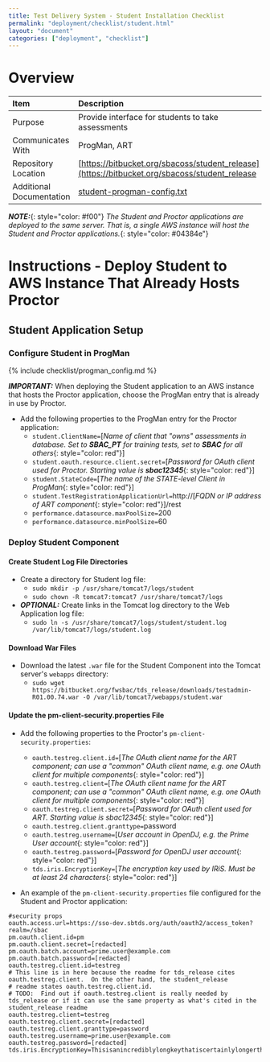 ```yaml
---
title: Test Delivery System - Student Installation Checklist
permalink: "deployment/checklist/student.html"
layout: "document"
categories: ["deployment", "checklist"]
---
```


# Overview

| Item | Description |
|:-----|:------------|
| Purpose | Provide interface for students to take assessments |
| Communicates With | ProgMan, ART |
| Repository Location | [https://bitbucket.org/sbacoss/student_release](https://bitbucket.org/sbacoss/student_release |
| Additional Documentation | [student-progman-config.txt](https://bitbucket.org/sbacoss/student_release/src/a5de012d932d58a2cf1e29c06fd8047fcbce1a00/Documents/Installation/student-progman-config.txt?at=default) |

***NOTE:***{: style="color: #f00"} *The Student and Proctor applications are deployed to the same server.  That is, a single AWS instance will host the Student and Proctor applications.*{: style="color: #04384e"}

# Instructions - Deploy Student to AWS Instance That Already Hosts Proctor

## Student Application Setup

### Configure Student in ProgMan
{% include checklist/progman_config.md %}

***IMPORTANT:***  When deploying the Student application to an AWS instance that hosts the Proctor application, choose the ProgMan entry that is already in use by Proctor.

* Add the following properties to the ProgMan entry for the Proctor application:
  * `student.ClientName=`[*Name of client that "owns" assessments in database.  Set to **SBAC_PT** for training tests, set to **SBAC** for all others*{: style="color: red"}]
  * `student.oauth.resource.client.secret=`[*Password for OAuth client used for Proctor.  Starting value is **sbac12345***{: style="color: red"}]
  * `student.StateCode=`[*The name of the STATE-level Client in ProgMan*{: style="color: red"}]
  * `student.TestRegistrationApplicationUrl=`http://[*FQDN or IP address of ART component*{: style="color: red"}]/rest
  * `performance.datasource.maxPoolSize=`200
  * `performance.datasource.minPoolSize=`60

### Deploy Student Component

#### Create Student Log File Directories
* Create a directory for Student log file:
  * `sudo mkdir -p /usr/share/tomcat7/logs/student`
  * `sudo chown -R tomcat7:tomcat7 /usr/share/tomcat7/logs`
* ***OPTIONAL:***  Create links in the Tomcat log directory to the Web Application log file:
  * `sudo ln -s /usr/share/tomcat7/logs/student/student.log /var/lib/tomcat7/logs/student.log`

#### Download War Files
* Download the latest `.war` file for the Student Component into the Tomcat server's `webapps` directory:
  * `sudo wget https://bitbucket.org/fwsbac/tds_release/downloads/testadmin-R01.00.74.war -O /var/lib/tomcat7/webapps/student.war`

#### Update the pm-client-security.properties File
* Add the following properties to the Proctor's `pm-client-security.properties`:
  * `oauth.testreg.client.id=`[*The OAuth client name for the ART component; can use a "common" OAuth client name, e.g. one OAuth client for multiple components*{: style="color: red"}]
  * `oauth.testreg.client=`[*The OAuth client name for the ART component; can use a "common" OAuth client name, e.g. one OAuth client for multiple components*{: style="color: red"}]
  * `oauth.testreg.client.secret=`[*Password for OAuth client used for ART.  Starting value is sbac12345*{: style="color: red"}]
  * `oauth.testreg.client.granttype=`password
  * `oauth.testreg.username=`[*User account in OpenDJ, e.g. the Prime User account*{: style="color: red"}]
  * `oauth.testreg.password=`[*Password for OpenDJ user account*{: style="color: red"}]
  * `tds.iris.EncryptionKey=`[*The encryption key used by IRiS.  Must be at least 24 characters*{: style="color: red"}]

* An example of the `pm-client-security.properties` file configured for the Student and Proctor application:

~~~~
#security props
oauth.access.url=https://sso-dev.sbtds.org/auth/oauth2/access_token?realm=/sbac
pm.oauth.client.id=pm
pm.oauth.client.secret=[redacted]
pm.oauth.batch.account=prime.user@example.com
pm.oauth.batch.password=[redacted]
oauth.testreg.client.id=testreg
# This line is in here because the readme for tds_release cites oauth.testreg.client.  On the other hand, the student_release
# readme states oauth.testreg.client.id.
# TODO:  Find out if oauth.testreg.client is really needed by tds_release or if it can use the same property as what's cited in the student_release readme
oauth.testreg.client=testreg
oauth.testreg.client.secret=[redacted]
oauth.testreg.client.granttype=password
oauth.testreg.username=prime.user@example.com
oauth.testreg.password=[redacted]
tds.iris.EncryptionKey=Thisisanincrediblylongkeythatiscertainlylongerthantwentyfourcharacters
~~~~